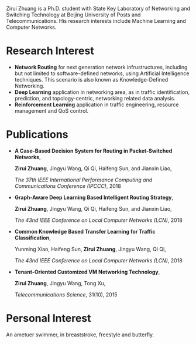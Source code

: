 ---
---
Zirui Zhuang is a Ph.D. student with State Key Laboratory of Networking and Switching Technology at Beijing University of Posts and Telecommunications. His research interests include Machine Learning and Computer Networks.

# Research Interest
* **Network Routing** for next generation network infrustructures, including but not limited to software-defined networks, using Artificial Intelligence techniques. This scenario is also known as Knowledge-Defined Networking.
* **Deep Learning** application in networking area, as in traffic identification, prediction, and topology-centric, networking related data analysis.
* **Reinforcement Learning** application in traffic engineering, resource management and QoS control.

# Publications

* **A Case-Based Decision System for Routing in Packet-Switched Networks**, 

  **Zirui Zhuang**, Jingyu Wang, Qi Qi, Haifeng Sun, and Jianxin Liao, 

  *The 37th IEEE International Performance Computing and Communications Conference (IPCCC)*, 2018

* **Graph-Aware Deep Learning Based Intelligent Routing Strategy**, 

  **Zirui Zhuang**, Jingyu Wang, Qi Qi, Haifeng Sun, and Jianxin Liao, 

  *The 43nd IEEE Conference on Local Computer Networks (LCN)*, 2018

* **Common Knowledge Based Transfer Learning for Traffic Classification**, 

  Yunming Xiao, Haifeng Sun, **Zirui Zhuang**, Jingyu Wang, Qi Qi, 

  *The 43nd IEEE Conference on Local Computer Networks (LCN)*, 2018

* **Tenant-Oriented Customized VM Networking Technology**, 

  **Zirui Zhuang**, Jingyu Wang, Tong Xu, 

  *Telecommunications Science*, 31(10), 2015

# Personal Interest
An ametuer swimmer, in breaststroke, freestyle and butterfly.
